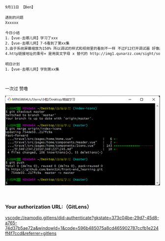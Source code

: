```html
9月11日 【Ben】

遇到的问题
Xxxxxx

今日小结
1.【vue-去哪儿网】学习了xxx
2.【vue-去哪儿网】7-6看到了第xx集
3.由于系统屏幕缩放为150% 所以调试的样式和视频里的看到不一样 不过F12打开调试器 好像屏幕缩放就会变回100% 显示正常
4.http链接地址的乘号× 是用英文字母 x 替代的 http://img1.qunarzz.com/sight/source/1505/9f/f585152825459.jpg_r_640x214_5d46e4cc.jpg

明日计划
1.【vue-去哪儿网】学到第xx集
```

​	

一次过 赞噜

![image-20220911111720782](9月11日.assets/image-20220911111720782.png)

​	

### Your authorization URL:（GitLens）

[vscode://eamodio.gitlens/did-authenticate?gkstate=373c04be-29d7-45d8-a765-74d37b5ae72a&windowId=1&code=596b485075a8cd465902787ccfb1e224ff4f7ccd&referrer=gitlens](vscode://eamodio.gitlens/did-authenticate?gkstate=373c04be-29d7-45d8-a765-74d37b5ae72a&windowId=1&code=596b485075a8cd465902787ccfb1e224ff4f7ccd&referrer=gitlens)
